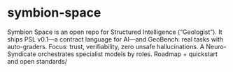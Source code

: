 # symbion-space
  Symbion Space is an open repo for Structured Intelligence (“Geologist”). It ships PSL v0.1—a contract language for AI—and GeoBench: real tasks with auto-graders. Focus: trust, verifiability, zero unsafe hallucinations. A Neuro-Syndicate orchestrates specialist models by roles. Roadmap + quickstart and open standards/
